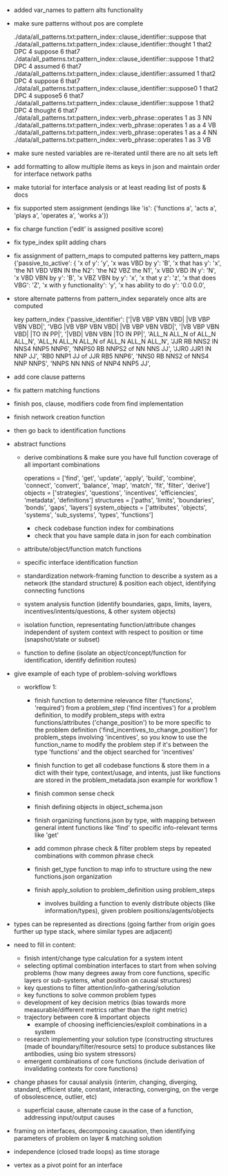   - added var_names to pattern alts functionality

  - make sure patterns without pos are complete

    ./data/all_patterns.txt:pattern_index::clause_identifier::suppose  that
    ./data/all_patterns.txt:pattern_index::clause_identifier::thought 1 that2 DPC 4 suppose 6 that7
    ./data/all_patterns.txt:pattern_index::clause_identifier::suppose 1 that2 DPC 4 assumed 6 that7
    ./data/all_patterns.txt:pattern_index::clause_identifier::assumed 1 that2 DPC 4 suppose 6 that7
    ./data/all_patterns.txt:pattern_index::clause_identifier::suppose0 1 that2 DPC 4 suppose5 6 that7
    ./data/all_patterns.txt:pattern_index::clause_identifier::suppose 1 that2 DPC 4 thought 6 that7
    ./data/all_patterns.txt:pattern_index::verb_phrase::operates 1 as 3 NN
    ./data/all_patterns.txt:pattern_index::verb_phrase::operates 1 as a 4 VB
    ./data/all_patterns.txt:pattern_index::verb_phrase::operates 1 as a 4 NN
    ./data/all_patterns.txt:pattern_index::verb_phrase::operates 1 as 3 VB


  - make sure nested variables are re-iterated until there are no alt sets left

  - add formatting to allow multiple items as keys in json and maintain order for interface network paths

  - make tutorial for interface analysis or at least reading list of posts & docs

  - fix supported stem assignment (endings like 'is': {'functions a', 'acts a', 'plays a', 'operates a', 'works a'})
  - fix charge function ('edit' is assigned positive score)
  - fix type_index split adding chars
  - fix assignment of pattern_maps to computed patterns
      key pattern_maps {'passive_to_active': 
      {
        'x of y': 'y', 
        'x was VBD by y': 'B', 
        'x that has y': 'x', 'the N1 VBD VBN IN the N2': 'the N2 VBZ the N1', 'x VBD VBD IN y': 'N', 'x VBD VBN by y': 'B', 'x VBZ VBN by y': 'x', 'x that y z': 'z', 'x that does VBG': 'Z', 'x with y functionality': 'y', 'x has ability to do y': '0.0 0.0', 

  - store alternate patterns from pattern_index separately once alts are computed
  
      key pattern_index {'passive_identifier': ['|VB VBP VBN VBD| |VB VBP VBN VBD|', 'VBG |VB VBP VBN VBD| |VB VBP VBN VBD|', '|VB VBP VBN VBD| |TO IN PP|', '|VBD| VBN VBN |TO IN PP|', 'ALL_N ALL_N of ALL_N ALL_N', 'ALL_N ALL_N ALL_N of ALL_N ALL_N ALL_N', 'JJR RB NNS2 IN NNS4 NNP5 NNP6', 'NNPS0 RB NNPS2 of NN NNS JJ', 'JJR0 JJR1 IN NNP JJ', 'RB0 NNP1 JJ of JJR RB5 NNP6', 'NNS0 RB NNS2 of NNS4 NNP NNPS', 'NNPS NN NNS of NNP4 NNP5 JJ',

  - add core clause patterns 
  - fix pattern matching functions
  - finish pos, clause, modifiers code from find implementation
  - finish network creation function
  - then go back to identification functions

  - abstract functions

      - derive combinations & make sure you have full function coverage of all important combinations

          operations = ['find', 'get', 'update', 'apply', 'build', 'combine', 'connect', 'convert', 'balance', 'map', 'match', 'fit', 'filter', 'derive']
          objects = ['strategies', 'questions', 'incentives', 'efficiencies', 'metadata', 'definitions']
          structures = ['paths', 'limits', 'boundaries', 'bonds', 'gaps', 'layers']
          system_objects = ['attributes', 'objects', 'systems', 'sub_systems', 'types', 'functions']

        - check codebase function index for combinations
        - check that you have sample data in json for each combination

      - attribute/object/function match functions
      - specific interface identification function
      - standardization network-framing function to describe a system as a network (the standard structure) & position each object, identifying connecting functions
      - system analysis function (identify boundaries, gaps, limits, layers, incentives/intents/questions, & other system objects)
      - isolation function, representating function/attribute changes independent of system context with respect to position or time (snapshot/state or subset)
      - function to define (isolate an object/concept/function for identification, identify definition routes)


  - give example of each type of problem-solving workflows

    - workflow 1:

      - finish function to determine relevance filter ('functions', 'required') from a problem_step ('find incentives') for a problem definition, to modify problem_steps with extra functions/attributes ('change_position') to be more specific to the problem definition ('find_incentives_to_change_position') for problem_steps involving 'incentives', so you know to use the function_name to modify the problem step if it's between the type 'functions' and the object searched for 'incentives'

      - finish function to get all codebase functions & store them in a dict with their type, context/usage, and intents, just like functions are stored in the problem_metadata.json example for workflow 1
      - finish common sense check
      - finish defining objects in object_schema.json
      - finish organizing functions.json by type, with mapping between general intent functions like 'find' to specific info-relevant terms like 'get'
      - add common phrase check & filter problem steps by repeated combinations with common phrase check
      - finish get_type function to map info to structure using the new functions.json organization
      - finish apply_solution to problem_definition using problem_steps
        - involves building a function to evenly distribute objects (like information/types), given problem positions/agents/objects
      
  - types can be represented as directions (going farther from origin goes further up type stack, where similar types are adjacent)

  - need to fill in content:
    - finish intent/change type calculation for a system intent
    - selecting optimal combination interfaces to start from when solving problems 
      (how many degrees away from core functions, specific layers or sub-systems, what position on causal structures)
    - key questions to filter attention/info-gathering/solution
    - key functions to solve common problem types
    - development of key decision metrics (bias towards more measurable/different metrics rather than the right metric)
    - trajectory between core & important objects
      - example of choosing inefficiencies/exploit combinations in a system
    - research implementing your solution type (constructing structures (made of boundary/filter/resource sets) to produce substances like antibodies, using bio system stressors)
    - emergent combinations of core functions (include derivation of invalidating contexts for core functions)

  - change phases for causal analysis (interim, changing, diverging, standard, efficient state, constant, interacting, converging, on the verge of obsolescence, outlier, etc)
    - superficial cause, alternate cause in the case of a function, addressing input/output causes
  - framing on interfaces, decomposing causation, then identifying parameters of problem on layer & matching solution
  - independence (closed trade loops) as time storage
  - vertex as a pivot point for an interface

